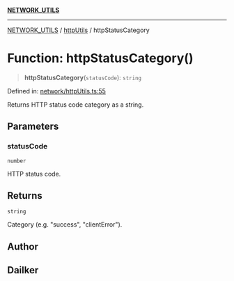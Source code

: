 [**NETWORK_UTILS**](../../README.md)

***

[NETWORK_UTILS](../../README.md) / [httpUtils](../README.md) / httpStatusCategory

# Function: httpStatusCategory()

> **httpStatusCategory**(`statusCode`): `string`

Defined in: [network/httpUtils.ts:55](https://github.com/dailker/everyutil-js/blob/b3e269da55b7d96c15eb37e98c5c4f6b94f05f6f/src/network/httpUtils.ts#L55)

Returns HTTP status code category as a string.

## Parameters

### statusCode

`number`

HTTP status code.

## Returns

`string`

Category (e.g. "success", "clientError").

## Author

## Dailker
